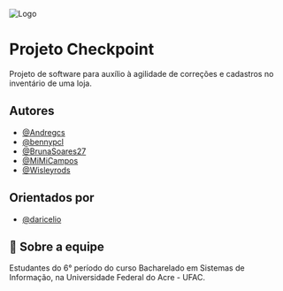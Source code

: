 ![Logo](https://github.com/bennypcl/projeto-checkpoint/edit/documentation/imagens/Checkpoint_completo_sfundo.png)

# Projeto Checkpoint

Projeto de software para auxílio à agilidade de correções e cadastros no inventário de uma loja.


## Autores

- [@Andregcs](https://www.github.com/Andregcs)
- [@bennypcl](https://github.com/bennypcl)
- [@BrunaSoares27](https://github.com/BrunaSoares27)
- [@MiMiCampos](https://github.com/MiMiCampos)
- [@Wisleyrods](https://github.com/Wisleyrods)

## Orientados por

- [@daricelio](https://github.com/daricelio)
## 🚀 Sobre a equipe
Estudantes do 6° período do curso Bacharelado em Sistemas de Informação, na Universidade Federal do Acre - UFAC.
